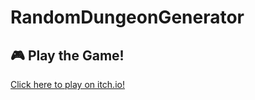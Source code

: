 # RandomDungeonGenerator
 
## 🎮 Play the Game!
[Click here to play on itch.io!](https://dotagood.itch.io/randomdungeongenerator)



